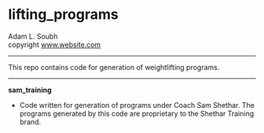 # lifting_programs
Adam L. Soubh  
copyright www.website.com  
***
This repo contains code for generation of weightlifting programs.
***
**sam_training**
* Code written for generation of programs under Coach Sam Shethar. The programs generated by this code are proprietary to the Shethar Training brand.
